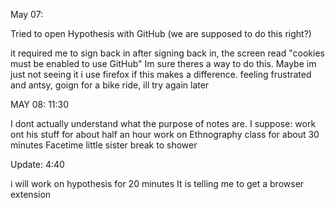 May 07:

Tried to open Hypothesis with GitHub
(we are supposed to do this right?)

it required me to sign back in
after signing back in, the screen read "cookies must be enabled to use GitHub"
Im sure theres a way to do this. Maybe im just not seeing it
i use firefox if this makes a difference.
feeling frustrated and antsy, goign for a bike ride, ill try again later

MAY 08: 11:30

I dont actually understand what the purpose of notes are. 
I suppose: work ont his stuff for about half an hour
work on Ethnography class for about 30 minutes
Facetime little sister
break to shower

Update: 4:40 

i will work on hypothesis for 20 minutes
It is telling me to get a browser extension
